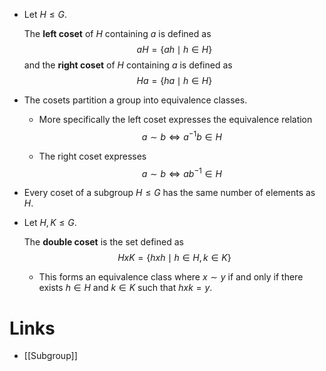 * Let $H\le G$. 
  
  The **left coset** of $H$ containing $a$ is defined as 
  $$
  aH=\{ah \mid h\in H\}
  $$
  and the **right coset** of $H$ containing $a$ is defined as 
  $$
  Ha=\{ha\mid h\in H\}
  $$
  
* The cosets partition a group into equivalence classes.
	* More specifically the left coset expresses the equivalence relation 
	  $$
	  a\sim b\iff a^{-1}b\in H
	  $$
	  
	* The right coset expresses 
	  $$
	  a\sim b\iff ab^{-1}\in H
	  $$
	  
* Every coset of a subgroup $H\le G$ has the same number of elements as $H$.
* Let $H,K\le G$. 
  
  The **double coset** is the set defined as 
  $$
  HxK=\{hxh\mid h\in H, k\in K\}
  $$
  
	* This forms an equivalence class where $x\sim y$ if and only if there exists $h\in H$ and $k\in K$ such that $hxk=y$.
# Links
* [[Subgroup]]
